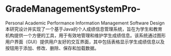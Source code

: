 # GradeManagementSystemPro-
Personal Academic Performance Information Management Software Design  本研究设计并实现了一个基于Java的个人成绩信息管理系统，旨在为学生和教育机构提供一个方便的工具，用于有效地管理和维护学生成绩信息。该系统通过图形用户界面（GUI）提供用户友好的交互界面，其中包括表格显示学生成绩信息以及按钮用于添加、修改、删除、保存和加载数据。
